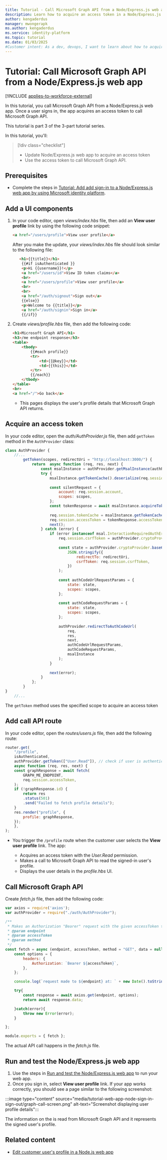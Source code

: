 ```yaml
---
title: Tutorial - Call Microsoft Graph API from a Node/Express.js web app
description: Learn how to acquire an access token in a Node/Express.js web to read user's profile detail from Microsoft Graph API 
author: kengaderdus
manager: mwongerapk
ms.author: kengaderdus
ms.service: identity-platform
ms.topic: tutorial
ms.date: 01/03/2025
#Customer intent: As a dev, devops, I want to learn about how to acquire an access token in a Node/Express.js web app, then use it to call Microsoft Graph API so that I can read a signed-in user's profile details
---
```


# Tutorial: Call Microsoft Graph API from a Node/Express.js web app

[!INCLUDE [applies-to-workforce-external](../external-id/includes/applies-to-workforce-external.md)]

In this tutorial, you call Microsoft Graph API from a Node/Express.js web app. Once a user signs in, the app acquires an access token to call Microsoft Graph API.

This tutorial is part 3 of the 3-part tutorial series.

In this tutorial, you'll:

> [!div class="checklist"]
>
> - Update Node/Express.js web app to acquire an access token
> - Use the access token to call Microsoft Graph API.

## Prerequisites

- Complete the steps in [Tutorial: Add add sign-in to a Node/Express.js web app by using Microsoft identity platform](tutorial-web-app-node-sign-in-sign-out.md). 

## Add a UI components

1. In your code editor, open *views/index.hbs* file, then add an **View user profile** link by using the following code snippet:

    ```html
    <a href="/users/profile">View user profile</a>
    ```

    After you make the update, your *views/index.hbs* file should look similar to the following file:

    ```html
       <h1>{{title}}</h1>
        {{#if isAuthenticated }}
        <p>Hi {{username}}!</p>
        <a href="/users/id">View ID token claims</a>
        <br>
        <a href="/users/profile">View user profile</a>
        <br>
        <br>
        <a href="/auth/signout">Sign out</a>
        {{else}}
        <p>Welcome to {{title}}</p>
        <a href="/auth/signin">Sign in</a>
        {{/if}}
    ```

1. Create *views/profile.hbs* file, then add the following code:

    ```html
    <h1>Microsoft Graph API</h1>
    <h3>/me endpoint response</h3>
    <table>
        <tbody>
            {{#each profile}}
            <tr>
                <td>{{@key}}</td>
                <td>{{this}}</td>
            </tr>
            {{/each}}
        </tbody>
    </table>
    <br>
    <a href="/">Go back</a>
    ```

    - This pages displays the user's profile details that Microsoft Graph API returns.


## Acquire an access token

In your code editor, open the *auth/AuthProvider.js* file, then add `getToken` method in the `AuthProvider` class:

```javascript
class AuthProvider {
    //...
        getToken(scopes, redirectUri = "http://localhost:3000/") {
            return  async function (req, res, next) {
                const msalInstance = authProvider.getMsalInstance(authProvider.config.msalConfig);
                try {
                    msalInstance.getTokenCache().deserialize(req.session.tokenCache);
    
                    const silentRequest = {
                        account: req.session.account,
                        scopes: scopes,
                    };
                    const tokenResponse = await msalInstance.acquireTokenSilent(silentRequest);
    
                    req.session.tokenCache = msalInstance.getTokenCache().serialize();
                    req.session.accessToken = tokenResponse.accessToken;
                    next();
                } catch (error) {
                    if (error instanceof msal.InteractionRequiredAuthError) {
                        req.session.csrfToken = authProvider.cryptoProvider.createNewGuid();
    
                        const state = authProvider.cryptoProvider.base64Encode(
                            JSON.stringify({
                                redirectTo: redirectUri,
                                csrfToken: req.session.csrfToken,
                            })
                        );
                        
                        const authCodeUrlRequestParams = {
                            state: state,
                            scopes: scopes,
                        };
    
                        const authCodeRequestParams = {
                            state: state,
                            scopes: scopes,
                        };
    
                        authProvider.redirectToAuthCodeUrl(
                            req,
                            res,
                            next,
                            authCodeUrlRequestParams,
                            authCodeRequestParams,
                            msalInstance
                        );
                    }
    
                    next(error);
                }
            };
        }
}
    //...
```

The `getToken` method uses the specified scope to acquire an access token

## Add call API route

In your code editor, open the *routes/users.js* file, then add the following route:

```javascript
router.get(
    "/profile",
    isAuthenticated,
    authProvider.getToken(["User.Read"]), // check if user is authenticated
    async function (req, res, next) {
    const graphResponse = await fetch(
        GRAPH_ME_ENDPOINT,
        req.session.accessToken,
    );
    if (!graphResponse.id) {
        return res 
        .status(501) 
        .send("Failed to fetch profile details"); 
    }
    res.render("profile", {
        profile: graphResponse,
    });
    },
);
```

- You trigger the `/profile` route when the customer user selects the **View user profile** link. The app:
    
    - Acquires an access token with the *User.Read* permission.
    - Makes a call to Microsoft Graph API to read the signed-in user's profile.
    - Displays the user details in the *profile.hbs* UI.

## Call Microsoft Graph API

Create *fetch.js* file, then add the following code:

```javascript
var axios = require('axios');
var authProvider = require("./auth/AuthProvider");

/**
 * Makes an Authorization "Bearer" request with the given accessToken to the given endpoint.
 * @param endpoint
 * @param accessToken
 * @param method
 */
const fetch = async (endpoint, accessToken, method = "GET", data = null) => {
    const options = {
        headers: {
            Authorization: `Bearer ${accessToken}`,
        },
    };

    console.log(`request made to ${endpoint} at: ` + new Date().toString());

    try{
        const response = await axios.get(endpoint, options);
        return await response.data;

    }catch(error){
        throw new Error(error);
    }

};

module.exports = { fetch };
```

The actual API call happens in the *fetch.js* file.

## Run and test the Node/Express.js web app

1. Use the steps in [Run and test the Node/Express.js web app](tutorial-web-app-node-sign-in-sign-out.md#run-and-test-the-nodeexpressjs-web-app) to run your web app.
1. Once you sign in, select **View user profile** link. If your app works correctly, you should see a page similar to the following screenshot:

:::image type="content" source="media/tutorial-web-app-node-sign-in-sign-out/graph-call-screen.png" alt-text="Screenshot displaying user profile details":::

The information on the is read from Microsoft Graph API and it represents the signed user's profile.

## Related content

- [Edit customer user's profile in a Node.js web app](/entra/external-id/customers/how-to-web-app-node-edit-profile-update-profile)